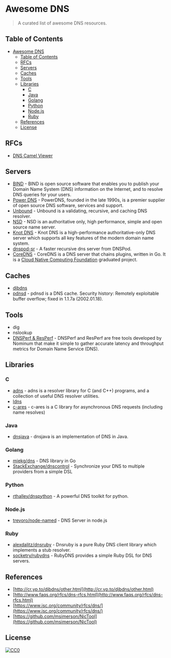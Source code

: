 # Awesome DNS

> A curated list of awesome DNS resources.

## Table of Contents

- [Awesome DNS](#awesome-dns)
  - [Table of Contents](#table-of-contents)
  - [RFCs](#rfcs)
  - [Servers](#servers)
  - [Caches](#caches)
  - [Tools](#tools)
  - [Libraries](#libraries)
    - [C](#c)
    - [Java](#java)
    - [Golang](#golang)
    - [Python](#python)
    - [Node.js](#nodejs)
    - [Ruby](#ruby)
  - [References](#references)
  - [License](#license)

## RFCs

- [DNS Camel Viewer](https://powerdns.org/dns-camel/)

## Servers

- [BIND](https://www.isc.org/downloads/bind/) - BIND is open source software that enables you to publish your Domain Name System (DNS) information on the Internet, and to resolve DNS queries for your users.
- [Power DNS](https://www.powerdns.com/) - PowerDNS, founded in the late 1990s, is a premier supplier of open source DNS software, services and support.
- [Unbound](http://unbound.net/) - Unbound is a validating, recursive, and caching DNS resolver.
- [NSD](https://www.nlnetlabs.nl/projects/nsd/) - NSD is an authoritative only, high performance, simple and open source name server.
- [Knot DNS](https://www.knot-dns.cz/) - Knot DNS is a high-performance authoritative-only DNS server which supports all key features of the modern domain name system.
- [dnspod-sr](https://github.com/DNSPod/dnspod-sr/) - A faster recursive dns server from DNSPod.
- [CoreDNS](https://coredns.io/) - CoreDNS is a DNS server that chains plugins, written in Go. It is a [Cloud Native Computing Foundation](https://cncf.io) graduated project.

## Caches

- [djbdns](http://cr.yp.to/djbdns.html)
- [pdnsd](http://members.home.nl/p.a.rombouts/pdnsd/) - pdnsd is a DNS cache. Security history: Remotely exploitable buffer overflow; fixed in 1.1.7a (2002.01.18).

## Tools

- dig
- nslookup
- [DNSPerf & ResPerf](https://nominum.com/measurement-tools/) - DNSPerf and ResPerf are free tools developed by Nominum that make it simple to gather accurate latency and throughput metrics for Domain Name Service (DNS).

## Libraries

### C

- [adns](https://www.chiark.greenend.org.uk/~ian/adns/) - adns is a resolver library for C (and C++) programs, and a collection of useful DNS resolver utilities.
- [ldns](http://www.dnsjava.org/)
- [c-ares](https://c-ares.haxx.se/) - c-ares is a C library for asynchronous DNS requests (including name resolves)

### Java

- [dnsjava](http://www.dnsjava.org/) - dnsjava is an implementation of DNS in Java.

### Golang

- [miekg/dns](https://github.com/miekg/dns) - DNS library in Go
- [StackExchange/dnscontrol](https://github.com/StackExchange/dnscontrol) - Synchronize your DNS to multiple providers from a simple DSL

### Python

- [rthalley/dnspython](https://github.com/rthalley/dnspython) - A powerful DNS toolkit for python.

### Node.js

- [trevoro/node-named](https://github.com/trevoro/node-named) - DNS Server in node.js

### Ruby

- [alexdalitz/dnsruby](https://github.com/alexdalitz/dnsruby) - Dnsruby is a pure Ruby DNS client library which implements a stub resolver.
- [socketry/rubydns](https://github.com/socketry/rubydns) - RubyDNS provides a simple Ruby DSL for DNS servers.

## References

- [http://cr.yp.to/djbdns/other.html](http://cr.yp.to/djbdns/other.html)
- [http://www.faqs.org/rfcs/dns-rfcs.html](http://www.faqs.org/rfcs/dns-rfcs.html)
- [https://www.isc.org/community/rfcs/dns/](https://www.isc.org/community/rfcs/dns/)
- [https://github.com/msimerson/NicTool](https://github.com/msimerson/NicTool)

## License

[![CC0](https://licensebuttons.net/p/zero/1.0/88x31.png)](https://creativecommons.org/publicdomain/zero/1.0/)
